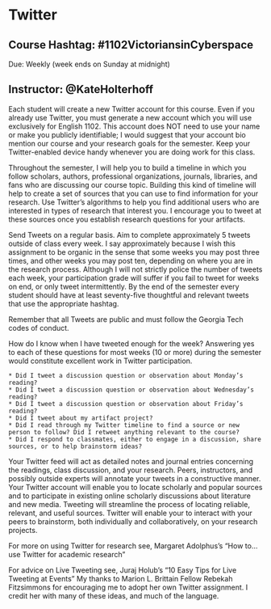 
<h1>Twitter</h1>

<h2>Course Hashtag: #1102VictoriansinCyberspace</h2>

Due: Weekly (week ends on Sunday at midnight)

<h2>Instructor: @KateHolterhoff</h2>

Each student will create a new Twitter account for this course. Even if you already use Twitter, you must generate a new account which you will use exclusively for English 1102. This account does NOT need to use your name or make you publicly identifiable; I would suggest that your account bio mention our course and your research goals for the semester. Keep your Twitter-enabled device handy whenever you are doing work for this class.

Throughout the semester, I will help you to build a timeline in which you follow scholars, authors, professional organizations, journals, libraries, and fans who are discussing our course topic. Building this kind of timeline will help to create a set of sources that you can use to find information for your research. Use Twitter’s algorithms to help you find additional users who are interested in types of research that interest you. I encourage you to tweet at these sources once you establish research questions for your artifacts.

Send Tweets on a regular basis. Aim to complete approximately 5 tweets outside of class every week. I say approximately because I wish this assignment to be organic in the sense that some weeks you may post three times, and other weeks you may post ten, depending on where you are in the research process. Although I will not strictly police the number of tweets each week, your participation grade will suffer if you fail to tweet for weeks on end, or only tweet intermittently. By the end of the semester every student should have at least seventy-five thoughtful and relevant tweets that use the appropriate hashtag.

Remember that all Tweets are public and must follow the Georgia Tech codes of conduct.

How do I know when I have tweeted enough for the week? Answering yes to each of these questions for most weeks (10 or more) during the semester would constitute excellent work in Twitter participation.

    * Did I tweet a discussion question or observation about Monday’s reading?
    * Did I tweet a discussion question or observation about Wednesday’s reading?
    * Did I tweet a discussion question or observation about Friday’s reading?
    * Did I tweet about my artifact project?
    * Did I read through my Twitter timeline to find a source or new person to follow? Did I retweet anything relevant to the course?
    * Did I respond to classmates, either to engage in a discussion, share sources, or to help brainstorm ideas?

Your Twitter feed will act as detailed notes and journal entries concerning the readings, class discussion, and your research. Peers, instructors, and possibly outside experts will annotate your tweets in a constructive manner. Your Twitter account will enable you to locate scholarly and popular sources and to participate in existing online scholarly discussions about literature and new media. Tweeting will streamline the process of locating reliable, relevant, and useful sources. Twitter will enable your to interact with your peers to brainstorm, both individually and collaboratively, on your research projects.

For more on using Twitter for research see, Margaret Adolphus’s “How to…use Twitter for academic research” 

For advice on Live Tweeting see, Juraj Holub’s “10 Easy Tips for Live Tweeting at Events”
My thanks to Marion L. Brittain Fellow Rebekah Fitzsimmons for encouraging me to adopt her own Twitter assignment. I  credit her with many of these ideas, and much of the language.
